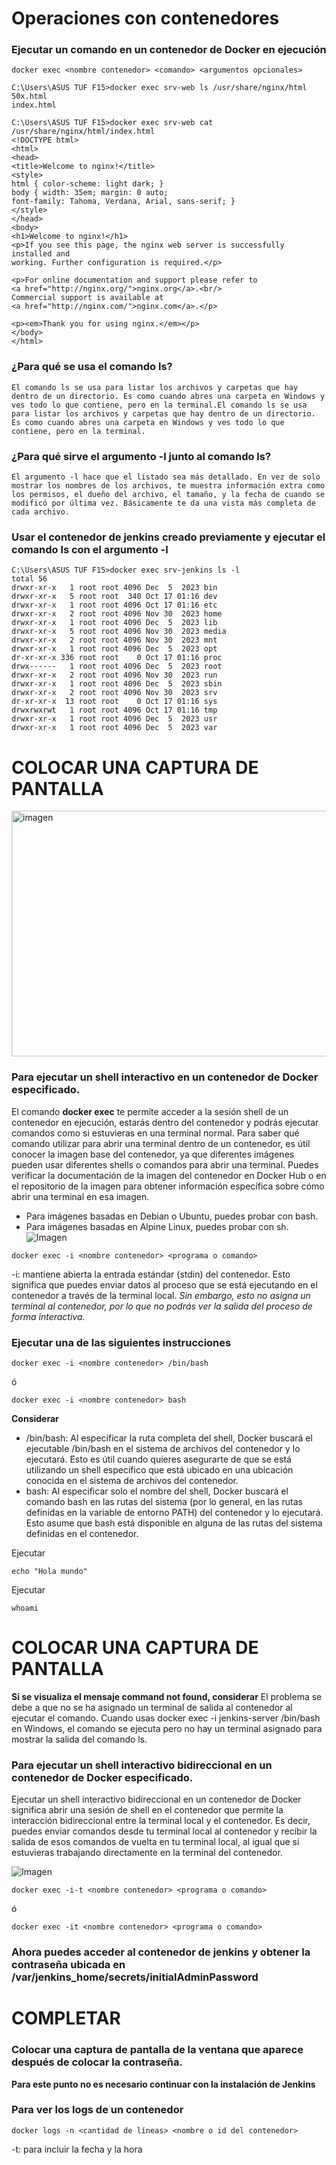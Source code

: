 # Operaciones con contenedores

### Ejecutar un comando en un contenedor de Docker en ejecución
```
docker exec <nombre contenedor> <comando> <argumentos opcionales>
```
```
C:\Users\ASUS TUF F15>docker exec srv-web ls /usr/share/nginx/html
50x.html
index.html
```
```
C:\Users\ASUS TUF F15>docker exec srv-web cat /usr/share/nginx/html/index.html
<!DOCTYPE html>
<html>
<head>
<title>Welcome to nginx!</title>
<style>
html { color-scheme: light dark; }
body { width: 35em; margin: 0 auto;
font-family: Tahoma, Verdana, Arial, sans-serif; }
</style>
</head>
<body>
<h1>Welcome to nginx!</h1>
<p>If you see this page, the nginx web server is successfully installed and
working. Further configuration is required.</p>

<p>For online documentation and support please refer to
<a href="http://nginx.org/">nginx.org</a>.<br/>
Commercial support is available at
<a href="http://nginx.com/">nginx.com</a>.</p>

<p><em>Thank you for using nginx.</em></p>
</body>
</html>
```

### ¿Para qué se usa el comando ls?
```
El comando ls se usa para listar los archivos y carpetas que hay dentro de un directorio. Es como cuando abres una carpeta en Windows y ves todo lo que contiene, pero en la terminal.El comando ls se usa para listar los archivos y carpetas que hay dentro de un directorio. Es como cuando abres una carpeta en Windows y ves todo lo que contiene, pero en la terminal.
```
### ¿Para qué sirve el argumento -l junto al comando ls?
```
El argumento -l hace que el listado sea más detallado. En vez de solo mostrar los nombres de los archivos, te muestra información extra como los permisos, el dueño del archivo, el tamaño, y la fecha de cuando se modificó por última vez. Básicamente te da una vista más completa de cada archivo.
```
### Usar el contenedor de jenkins creado previamente y ejecutar el comando ls con el argumento -l
```
C:\Users\ASUS TUF F15>docker exec srv-jenkins ls -l
total 56
drwxr-xr-x   1 root root 4096 Dec  5  2023 bin
drwxr-xr-x   5 root root  340 Oct 17 01:16 dev
drwxr-xr-x   1 root root 4096 Oct 17 01:16 etc
drwxr-xr-x   2 root root 4096 Nov 30  2023 home
drwxr-xr-x   1 root root 4096 Dec  5  2023 lib
drwxr-xr-x   5 root root 4096 Nov 30  2023 media
drwxr-xr-x   2 root root 4096 Nov 30  2023 mnt
drwxr-xr-x   1 root root 4096 Dec  5  2023 opt
dr-xr-xr-x 336 root root    0 Oct 17 01:16 proc
drwx------   1 root root 4096 Dec  5  2023 root
drwxr-xr-x   2 root root 4096 Nov 30  2023 run
drwxr-xr-x   1 root root 4096 Dec  5  2023 sbin
drwxr-xr-x   2 root root 4096 Nov 30  2023 srv
dr-xr-xr-x  13 root root    0 Oct 17 01:16 sys
drwxrwxrwt   1 root root 4096 Oct 17 01:16 tmp
drwxr-xr-x   1 root root 4096 Dec  5  2023 usr
drwxr-xr-x   1 root root 4096 Dec  5  2023 var
```
# COLOCAR UNA CAPTURA DE PANTALLA
<img width="976" height="393" alt="imagen" src="https://github.com/user-attachments/assets/4b6ed69a-38de-4431-85cc-0406ca3d7ee4" />

### Para ejecutar un shell interactivo en un contenedor de Docker especificado.
El comando **docker exec** te permite acceder a la sesión shell de un contenedor en ejecución, estarás dentro del contenedor y podrás ejecutar comandos como si estuvieras en una terminal normal. 
Para saber qué comando utilizar para abrir una terminal dentro de un contenedor, es útil conocer la imagen base del contenedor, ya que diferentes imágenes pueden usar diferentes shells o comandos para abrir una terminal. Puedes verificar la documentación de la imagen del contenedor en Docker Hub o en el repositorio de la imagen para obtener información específica sobre cómo abrir una terminal en esa imagen.
- Para imágenes basadas en Debian o Ubuntu, puedes probar con bash.
- Para imágenes basadas en Alpine Linux, puedes probar con sh.
![Imagen](jenkins-i.PNG)
```
docker exec -i <nombre contenedor> <programa o comando>
```
-i: mantiene abierta la entrada estándar (stdin) del contenedor. Esto significa que puedes enviar datos al proceso que se está ejecutando en el contenedor a través de la terminal local. *Sin embargo, esto no asigna un terminal al contenedor, por lo que no podrás ver la salida del proceso de forma interactiva.*

### Ejecutar una de las siguientes instrucciones
```
docker exec -i <nombre contenedor> /bin/bash 
```
ó
```
docker exec -i <nombre contenedor> bash 
```
**Considerar**
- /bin/bash: Al especificar la ruta completa del shell, Docker buscará el ejecutable /bin/bash en el sistema de archivos del contenedor y lo ejecutará. Esto es útil cuando quieres asegurarte de que se está utilizando un shell específico que está ubicado en una ubicación conocida en el sistema de archivos del contenedor. 
- bash: Al especificar solo el nombre del shell, Docker buscará el comando bash en las rutas del sistema (por lo general, en las rutas definidas en la variable de entorno PATH) del contenedor y lo ejecutará. Esto asume que bash está disponible en alguna de las rutas del sistema definidas en el contenedor.

Ejecutar
```
echo "Hola mundo"
```

Ejecutar
```
whoami
```
# COLOCAR UNA CAPTURA DE PANTALLA

**Si se visualiza el mensaje command not found, considerar**
El problema se debe a que no se ha asignado un terminal de salida al contenedor al ejecutar el comando. Cuando usas docker exec -i jenkins-server /bin/bash en Windows, el comando se ejecuta pero no hay un terminal asignado para mostrar la salida del comando ls.


### Para ejecutar un shell interactivo bidireccional en un contenedor de Docker especificado.
Ejecutar un shell interactivo bidireccional en un contenedor de Docker significa abrir una sesión de shell en el contenedor que permite la interacción bidireccional entre la terminal local y el contenedor. Es decir, puedes enviar comandos desde tu terminal local al contenedor y recibir la salida de esos comandos de vuelta en tu terminal local, al igual que si estuvieras trabajando directamente en la terminal del contenedor.

![Imagen](jenkins-it.PNG)
```
docker exec -i-t <nombre contenedor> <programa o comando>
```
ó
```
docker exec -it <nombre contenedor> <programa o comando>
```

### Ahora puedes acceder al contenedor de jenkins y obtener la contraseña ubicada en /var/jenkins_home/secrets/initialAdminPassword

# COMPLETAR

### Colocar una captura de pantalla de la ventana que aparece después de colocar la contraseña.

**Para este punto no es necesario continuar con la instalación de Jenkins**


### Para ver los logs de un contenedor

```
docker logs -n <cantidad de líneas> <nombre o id del contenedor> 
```
-t: para incluir la fecha y la hora

